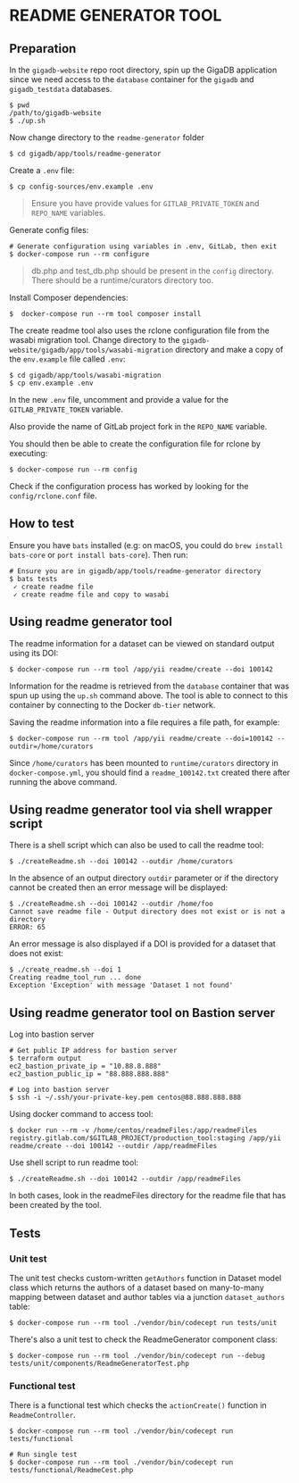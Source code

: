 # README GENERATOR TOOL

## Preparation

In the `gigadb-website` repo root directory, spin up the GigaDB application
since we need access to the `database` container for the `gigadb` and 
`gigadb_testdata` databases.
```
$ pwd
/path/to/gigadb-website
$ ./up.sh
```

Now change directory to the `readme-generator` folder
```
$ cd gigadb/app/tools/readme-generator
```

Create a `.env` file:
```
$ cp config-sources/env.example .env
```
> Ensure you have provide values for `GITLAB_PRIVATE_TOKEN` and `REPO_NAME`
> variables.

Generate config files:
```
# Generate configuration using variables in .env, GitLab, then exit
$ docker-compose run --rm configure
```
> db.php and test_db.php should be present in the `config` directory. There 
> should be a runtime/curators directory too.

Install Composer dependencies:
```
$  docker-compose run --rm tool composer install 
```

The create readme tool also uses the rclone configuration file from the wasabi
migration tool. Change directory to the `gigadb-website/gigadb/app/tools/wasabi-migration`
directory and make a copy of the `env.example` file called `.env`:
```
$ cd gigadb/app/tools/wasabi-migration
$ cp env.example .env
```

In the new `.env` file, uncomment and provide a value for the
`GITLAB_PRIVATE_TOKEN` variable.

Also provide the name of GitLab project fork in the `REPO_NAME` variable.

You should then be able to create the configuration file for rclone by
executing:
```
$ docker-compose run --rm config
```

Check if the configuration process has worked by looking for the
`config/rclone.conf` file.

## How to test

Ensure you have `bats` installed (e.g: on macOS, you could do `brew install bats-core`
or `port install bats-core`). Then run:
```
# Ensure you are in gigadb/app/tools/readme-generator directory
$ bats tests
 ✓ create readme file
 ✓ create readme file and copy to wasabi
```


## Using readme generator tool

The readme information for a dataset can be viewed on standard output using its
DOI:
```
$ docker-compose run --rm tool /app/yii readme/create --doi 100142
```

Information for the readme is retrieved from the `database` container that was
spun up using the `up.sh` command above. The tool is able to connect to this
container by connecting to the Docker `db-tier` network.

Saving the readme information into a file requires a file path, for example:
```
$ docker-compose run --rm tool /app/yii readme/create --doi=100142 --outdir=/home/curators
```
Since `/home/curators` has been mounted to `runtime/curators` directory in
`docker-compose.yml`, you should find a `readme_100142.txt` created there after
running the above command.

## Using readme generator tool via shell wrapper script 

There is a shell script which can also be used to call the readme tool:
```
$ ./createReadme.sh --doi 100142 --outdir /home/curators
```

In the absence of an output directory `outdir` parameter or if the directory
cannot be created then an error message will be displayed:
```
$ ./createReadme.sh --doi 100142 --outdir /home/foo
Cannot save readme file - Output directory does not exist or is not a directory
ERROR: 65
```

An error message is also displayed if a DOI is provided for a dataset that does 
not exist:
```
$ ./create_readme.sh --doi 1
Creating readme_tool_run ... done
Exception 'Exception' with message 'Dataset 1 not found'
```

## Using readme generator tool on Bastion server

Log into bastion server
```
# Get public IP address for bastion server
$ terraform output
ec2_bastion_private_ip = "10.88.8.888"
ec2_bastion_public_ip = "88.888.888.888"

# Log into bastion server
$ ssh -i ~/.ssh/your-private-key.pem centos@88.888.888.888
```

Using docker command to access tool:
```
$ docker run --rm -v /home/centos/readmeFiles:/app/readmeFiles registry.gitlab.com/$GITLAB_PROJECT/production_tool:staging /app/yii readme/create --doi 100142 --outdir /app/readmeFiles
```

Use shell script to run readme tool:
```
$ ./createReadme.sh --doi 100142 --outdir /app/readmeFiles
```

In both cases, look in the readmeFiles directory for the readme file that has
been created by the tool.

## Tests

### Unit test

The unit test checks custom-written `getAuthors` function in Dataset model class 
which returns the authors of a dataset based on many-to-many mapping between 
dataset and author tables via a junction `dataset_authors` table:
```
$ docker-compose run --rm tool ./vendor/bin/codecept run tests/unit
```

There's also a unit test to check the ReadmeGenerator component class:
```
$ docker-compose run --rm tool ./vendor/bin/codecept run --debug tests/unit/components/ReadmeGeneratorTest.php
```

### Functional test

There is a functional test which checks the `actionCreate()` function in 
`ReadmeController`.
```
$ docker-compose run --rm tool ./vendor/bin/codecept run tests/functional

# Run single test
$ docker-compose run --rm tool ./vendor/bin/codecept run tests/functional/ReadmeCest.php
```
